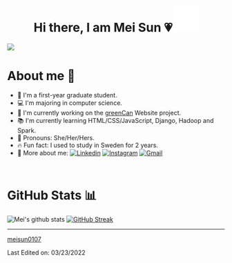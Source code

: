 <h1 align="center">Hi there, I am Mei Sun 💗<img src="https://github.com/Kathryn-Jie/Kathryn-Jie/blob/main/wave.gif" width="60px"/></h1>

![](https://komarev.com/ghpvc/?username=meisun0107&color=ff69b4&label=🍨_Nice_To_Meet_U!_You+are+my+visitor+No.)
<br>
<h1>About me 🙋</h1>

- 🎒 I'm a first-year graduate student.
- 💻 I'm majoring in computer science.
- 💚 I'm currently working on the <a href="https://github.com/gcivil-nyu-org/S2022-Team-3-repo">greenCan<a> Website project.
- 📚 I'm currently learning HTML/CSS/JavaScript, Django, Hadoop and Spark.
- 🎀 Pronouns: She/Her/Hers.
- 🔥 Fun fact: I used to study in Sweden for 2 years.
- 🤙 More about me: 
[![Linkedin](https://img.shields.io/badge/-Mei_Sun-blue?style=flat&logo=Linkedin&logoColor=white)](https://www.linkedIn.com/in/mei-sun-b928751a0/)
[![Instagram](https://img.shields.io/badge/-__momosunny-white?style=flat&logo=Instagram&logoColor=white&color=833AB4)](https://www.instagram.com/_momosunny/)
[![Gmail](https://img.shields.io/badge/-Contact_me_via_Gmail-c14438?style=flat&logo=Gmail&logoColor=white&color=BB001B)](mailto:0107sun.mei@gmail.com)

<br>
  
<h1>GitHub Stats 📊</h1>
 
![Mei's github stats](https://github-readme-stats.vercel.app/api?username=meisun0107&show_icons=true&theme=dracula) 
[![GitHub Streak](https://github-readme-streak-stats.herokuapp.com/?user=meisun0107&theme=dracula)](https://git.io/streak-stats)  

<hr>
  
[meisun0107](https://github.com/meisun0107)

Last Edited on: 03/23/2022